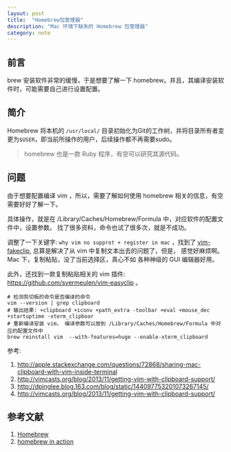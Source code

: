 ```yaml
---
layout: post
title:  "Homebrew包管理器"
description: "Mac 环境下缺失的 Homebrew 包管理器"
category: note
---
```


## 前言

brew 安装软件非常的缓慢，于是想要了解一下 homebrew。并且，其编译安装软件时，可能需要自己进行设置配置。

## 简介

Homebrew 将本机的 `/usr/local/` 目录初始化为Git的工作树，并将目录所有者变更为`$USER`，即当前所操作的用户，后续操作都不再需要sudo。

> homebrew 也是一款 Ruby 程序，有空可以研究其源代码。

## 问题

由于想要配置编译 vim ，所以，需要了解如何使用 homebrew 相关的信息，有空需要好好了解一下。

具体操作，就是在 /Library/Caches/Homebrew/Formula 中，对应软件的配置文件中，设置参数。 找了很多资料，命令也试了很多次，就是不成功。

调整了一下关键字: `why vim no supprot + register in mac` ，找到了 [vim-fakeclip](https://github.com/kana/vim-fakeclip), 总算是解决了从 vim 中复制文本出去的问题了，但是，
感觉好麻烦啊。Mac 下，复制粘贴，没了当前选择区，真心不如 各种神级的 GUI 编辑器好用。

此外，还找到一款复制粘贴相关的 vim 插件: https://github.com/svermeulen/vim-easyclip 。

```
# 检测剪切板的命令是否编译的命令
vim --version | grep clipboard
# 输出结果: +clipboard +iconv +path_extra -toolbar +eval +mouse_dec +startuptime -xterm_clipboar
# 重新编译安装 vim， 编译参数可以放到 /Library/Caches/Homebrew/Formula 中对应的配置文件中
brew reinstall vim  --with-features=huge --enable-xterm_clipboard
```

参考: 

1. http://apple.stackexchange.com/questions/72868/sharing-mac-clipboard-with-vim-inside-terminal
1. http://vimcasts.org/blog/2013/11/getting-vim-with-clipboard-support/
1. http://dpinglee.blog.163.com/blog/static/144097753201073267145/
1. http://vimcasts.org/blog/2013/11/getting-vim-with-clipboard-support/


## 参考文献

1. [Homebrew](https://github.com/Homebrew/homebrew)
1. [homebrew in action](http://blog.lanvige.com/2011/11/21/homebrew-in-action/)
